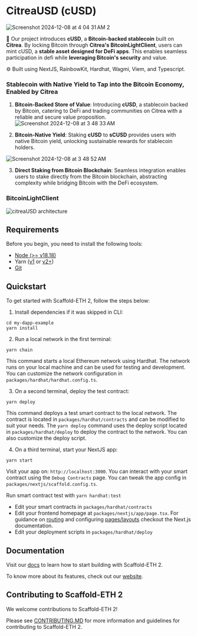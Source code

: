 # CitreaUSD (cUSD)

![Screenshot 2024-12-08 at 4 04 31 AM 2](https://github.com/user-attachments/assets/2eb2924c-75ad-4b86-8fd2-40aade20d428)

🧪 Our project introduces **cUSD**, a **Bitcoin-backed stablecoin** built on **Citrea**. By locking Bitcoin through **Citrea's BitcoinLightClient**, users can mint cUSD, a **stable asset designed for DeFi apps**. This enables seamless participation in defi while **leveraging Bitcoin's security** and value.

⚙️ Built using NextJS, RainbowKit, Hardhat, Wagmi, Viem, and Typescript.

### Stablecoin with Native Yield to Tap into the Bitcoin Economy, Enabled by Citrea  
1. **Bitcoin-Backed Store of Value**: Introducing **cUSD**, a stablecoin backed by Bitcoin, catering to DeFi and trading communities on Citrea with a reliable and secure value proposition.  
![Screenshot 2024-12-08 at 3 48 33 AM](https://github.com/user-attachments/assets/57a5b69e-42a1-4188-b0db-373860021619)

2. **Bitcoin-Native Yield**: Staking **cUSD** to **sCUSD** provides users with native Bitcoin yield, unlocking sustainable rewards for stablecoin holders.  

![Screenshot 2024-12-08 at 3 48 52 AM](https://github.com/user-attachments/assets/0c1e5740-b63d-4145-96c6-740b289af75f)

3. **Direct Staking from Bitcoin Blockchain**: Seamless integration enables users to stake directly from the Bitcoin blockchain, abstracting complexity while bridging Bitcoin with the DeFi ecosystem.  

### BitcoinLightClient

![citreaUSD architecture](https://github.com/user-attachments/assets/73615779-70e8-48af-8998-94118e740380)


## Requirements

Before you begin, you need to install the following tools:

- [Node (>= v18.18)](https://nodejs.org/en/download/)
- Yarn ([v1](https://classic.yarnpkg.com/en/docs/install/) or [v2+](https://yarnpkg.com/getting-started/install))
- [Git](https://git-scm.com/downloads)

## Quickstart

To get started with Scaffold-ETH 2, follow the steps below:

1. Install dependencies if it was skipped in CLI:

```
cd my-dapp-example
yarn install
```

2. Run a local network in the first terminal:

```
yarn chain
```

This command starts a local Ethereum network using Hardhat. The network runs on your local machine and can be used for testing and development. You can customize the network configuration in `packages/hardhat/hardhat.config.ts`.

3. On a second terminal, deploy the test contract:

```
yarn deploy
```

This command deploys a test smart contract to the local network. The contract is located in `packages/hardhat/contracts` and can be modified to suit your needs. The `yarn deploy` command uses the deploy script located in `packages/hardhat/deploy` to deploy the contract to the network. You can also customize the deploy script.

4. On a third terminal, start your NextJS app:

```
yarn start
```

Visit your app on: `http://localhost:3000`. You can interact with your smart contract using the `Debug Contracts` page. You can tweak the app config in `packages/nextjs/scaffold.config.ts`.

Run smart contract test with `yarn hardhat:test`

- Edit your smart contracts in `packages/hardhat/contracts`
- Edit your frontend homepage at `packages/nextjs/app/page.tsx`. For guidance on [routing](https://nextjs.org/docs/app/building-your-application/routing/defining-routes) and configuring [pages/layouts](https://nextjs.org/docs/app/building-your-application/routing/pages-and-layouts) checkout the Next.js documentation.
- Edit your deployment scripts in `packages/hardhat/deploy`


## Documentation

Visit our [docs](https://docs.scaffoldeth.io) to learn how to start building with Scaffold-ETH 2.

To know more about its features, check out our [website](https://scaffoldeth.io).

## Contributing to Scaffold-ETH 2

We welcome contributions to Scaffold-ETH 2!

Please see [CONTRIBUTING.MD](https://github.com/scaffold-eth/scaffold-eth-2/blob/main/CONTRIBUTING.md) for more information and guidelines for contributing to Scaffold-ETH 2.
